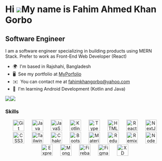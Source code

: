 Hi ![](https://user-images.githubusercontent.com/18350557/176309783-0785949b-9127-417c-8b55-ab5a4333674e.gif)My name is Fahim Ahmed Khan Gorbo
==============================================================================================================================================

Software Engineer
-----------------

I am a software engineer specializing in building products using MERN Stack. Prefer to work as Front-End Web Developer (React)

* 🌍  I'm based in Rajshahi, Bangladesh
* 🖥️  See my portfolio at [MyPorfolio](http://fahim-ahmed-khan-gorbo.netlify.app/)
* ✉️  You can contact me at [fahimkhangorbo@yahoo.com](mailto:fahimkhangorbo@yahoo.com)
* 🧠  I'm learning Android Development (Kotlin and Java)

<a href="https://www.github.com/Fahimahmedkhan" target="_blank" rel="noreferrer"><img
src="https://img.shields.io/github/followers/Fahimahmedkhan?logo=github&style=for-the-badge&color=0891b2&labelColor=1c1917" /></a><a href="https://www.x.com/Fahim_Gorbo" target="_blank" rel="noreferrer"><img
src="https://img.shields.io/twitter/follow/Fahim_Gorbo?logo=twitter&style=for-the-badge&color=0891b2&labelColor=1c1917"
/></a>

### Skills


<p align="center">
    <a style="margin: 10px;" href="https://git-scm.com/" target="_blank" rel="noreferrer"><img
            src="https://raw.githubusercontent.com/danielcranney/readme-generator/main/public/icons/skills/git-colored.svg"
            width="36" height="36" alt="Git" /></a>
    <a style="margin: 10px;" href="https://www.oracle.com/java/" target="_blank" rel="noreferrer"><img
            src="https://raw.githubusercontent.com/danielcranney/readme-generator/main/public/icons/skills/java-colored.svg"
            width="36" height="36" alt="Java" /></a>
    <a style="margin: 10px;" href="https://developer.mozilla.org/en-US/docs/Web/JavaScript" target="_blank"
        rel="noreferrer"><img
            src="https://raw.githubusercontent.com/danielcranney/readme-generator/main/public/icons/skills/javascript-colored.svg"
            width="36" height="36" alt="JavaScript" /></a>
    <a style="margin: 10px;" href="https://kotlinlang.org/" target="_blank" rel="noreferrer"><img
            src="https://raw.githubusercontent.com/danielcranney/readme-generator/main/public/icons/skills/kotlin-colored.svg"
            width="36" height="36" alt="Kotlin" /></a>
    <a style="margin: 10px;" href="https://www.typescriptlang.org/" target="_blank" rel="noreferrer"><img
            src="https://raw.githubusercontent.com/danielcranney/readme-generator/main/public/icons/skills/typescript-colored.svg"
            width="36" height="36" alt="TypeScript" /></a>
    <a style="margin: 10px;" href="https://developer.mozilla.org/en-US/docs/Glossary/HTML5" target="_blank"
        rel="noreferrer"><img
            src="https://raw.githubusercontent.com/danielcranney/readme-generator/main/public/icons/skills/html5-colored.svg"
            width="36" height="36" alt="HTML5" /></a>
    <a style="margin: 10px;" href="https://reactjs.org/" target="_blank" rel="noreferrer"><img
            src="https://raw.githubusercontent.com/danielcranney/readme-generator/main/public/icons/skills/react-colored.svg"
            width="36" height="36" alt="React" /></a>
    <a style="margin: 10px;" href="https://nextjs.org/docs" target="_blank" rel="noreferrer"><img
            src="https://raw.githubusercontent.com/danielcranney/readme-generator/main/public/icons/skills/nextjs-colored.svg"
            width="36" height="36" alt="NextJs" /></a>
    <a style="margin: 10px;" href="https://www.w3.org/TR/CSS/#css" target="_blank" rel="noreferrer"><img
            src="https://raw.githubusercontent.com/danielcranney/readme-generator/main/public/icons/skills/css3-colored.svg"
            width="36" height="36" alt="CSS3" /></a>
    <a style="margin: 10px;" href="https://tailwindcss.com/" target="_blank" rel="noreferrer"><img
            src="https://raw.githubusercontent.com/danielcranney/readme-generator/main/public/icons/skills/tailwindcss-colored.svg"
            width="36" height="36" alt="TailwindCSS" /></a>
    <a style="margin: 10px;" href="https://chakra-ui.com/" target="_blank" rel="noreferrer"><img
            src="https://raw.githubusercontent.com/danielcranney/readme-generator/main/public/icons/skills/chakra-colored.svg"
            width="36" height="36" alt="Chakra UI" /></a>
    <a style="margin: 10px;" href="https://getbootstrap.com/" target="_blank" rel="noreferrer"><img
            src="https://raw.githubusercontent.com/danielcranney/readme-generator/main/public/icons/skills/bootstrap-colored.svg"
            width="36" height="36" alt="Bootstrap" /></a>
    <a style="margin: 10px;" href="https://mui.com/" target="_blank" rel="noreferrer"><img
            src="https://raw.githubusercontent.com/danielcranney/readme-generator/main/public/icons/skills/materialui-colored.svg"
            width="36" height="36" alt="Material UI" /></a>
    <a style="margin: 10px;" href="https://redux.js.org/" target="_blank" rel="noreferrer"><img
            src="https://raw.githubusercontent.com/danielcranney/readme-generator/main/public/icons/skills/redux-colored.svg"
            width="36" height="36" alt="Redux" /></a>
    <a style="margin: 10px;" href="https://remix.run/" target="_blank" rel="noreferrer"><img
            src="https://raw.githubusercontent.com/danielcranney/readme-generator/main/public/icons/skills/remix-colored.svg"
            width="36" height="36" alt="Remix" /></a>
    <a style="margin: 10px;" href="https://nodejs.org/en/" target="_blank" rel="noreferrer"><img
            src="https://raw.githubusercontent.com/danielcranney/readme-generator/main/public/icons/skills/nodejs-colored.svg"
            width="36" height="36" alt="NodeJS" /></a>
    <a style="margin: 10px;" href="https://expressjs.com/" target="_blank" rel="noreferrer"><img
            src="https://raw.githubusercontent.com/danielcranney/readme-generator/main/public/icons/skills/express-colored.svg"
            width="36" height="36" alt="Express" /></a>
    <a style="margin: 10px;" href="https://www.mongodb.com/" target="_blank" rel="noreferrer"><img
            src="https://raw.githubusercontent.com/danielcranney/readme-generator/main/public/icons/skills/mongodb-colored.svg"
            width="36" height="36" alt="MongoDB" /></a>
    <a style="margin: 10px;" href="https://firebase.google.com/" target="_blank" rel="noreferrer"><img
            src="https://raw.githubusercontent.com/danielcranney/readme-generator/main/public/icons/skills/firebase-colored.svg"
            width="36" height="36" alt="Firebase" /></a>
    <a style="margin: 10px;" href="https://www.figma.com/" target="_blank" rel="noreferrer"><img
            src="https://raw.githubusercontent.com/danielcranney/readme-generator/main/public/icons/skills/figma-colored.svg"
            width="36" height="36" alt="Figma" /></a>
    <a style="margin: 10px;" href="https://www.adobe.com/uk/products/xd.html" target="_blank" rel="noreferrer"><img
            src="https://raw.githubusercontent.com/danielcranney/readme-generator/main/public/icons/skills/xd-colored.svg"
            width="36" height="36" alt="XD" /></a>
</p>
